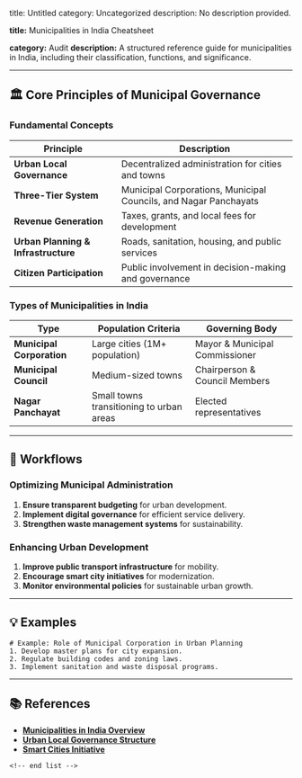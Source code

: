 title: Untitled
category: Uncategorized
description: No description provided.

**title:** Municipalities in India Cheatsheet

**category:** Audit
**description:** A structured reference guide for municipalities in India, including their classification, functions, and significance.

---

## 🏛 **Core Principles of Municipal Governance**

### **Fundamental Concepts**

| Principle                                 | Description                                                      |
| ----------------------------------------- | ---------------------------------------------------------------- |
| **Urban Local Governance**          | Decentralized administration for cities and towns                |
| **Three-Tier System**               | Municipal Corporations, Municipal Councils, and Nagar Panchayats |
| **Revenue Generation**              | Taxes, grants, and local fees for development                    |
| **Urban Planning & Infrastructure** | Roads, sanitation, housing, and public services                  |
| **Citizen Participation**           | Public involvement in decision-making and governance             |

### **Types of Municipalities in India**

| Type                            | Population Criteria                      | Governing Body                 |
| ------------------------------- | ---------------------------------------- | ------------------------------ |
| **Municipal Corporation** | Large cities (1M+ population)            | Mayor & Municipal Commissioner |
| **Municipal Council**     | Medium-sized towns                       | Chairperson & Council Members  |
| **Nagar Panchayat**       | Small towns transitioning to urban areas | Elected representatives        |

---

## 🔄 **Workflows**

### **Optimizing Municipal Administration**

1. **Ensure transparent budgeting** for urban development.
2. **Implement digital governance** for efficient service delivery.
3. **Strengthen waste management systems** for sustainability.

### **Enhancing Urban Development**

1. **Improve public transport infrastructure** for mobility.
2. **Encourage smart city initiatives** for modernization.
3. **Monitor environmental policies** for sustainable urban growth.

---

## 💡 **Examples**

```plaintext
# Example: Role of Municipal Corporation in Urban Planning
1. Develop master plans for city expansion.  
2. Regulate building codes and zoning laws.  
3. Implement sanitation and waste disposal programs.  
```

---

## 📚 **References**

- **[Municipalities in India Overview](https://www.downloadexcelfiles.com/in_en/download-list-municipalities-india)**
- **[Urban Local Governance Structure](https://www.excelbee.com/districts-in-india-excel-download)**
- **[Smart Cities Initiative](https://www.researchgate.net/figure/Map-and-list-of-selected-smart-cities-in-India_fig12_360374127)**

```
<!-- end list -->
```